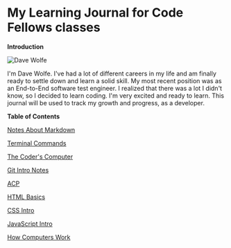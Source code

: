 <!-- d-d-wolfe.github.io-learning-journal -->
# My Learning Journal for Code Fellows classes

**Introduction**

![Dave Wolfe](https://github.com/d-d-wolfe/learning-journal/blob/master/56819779_10205578218451144_7597759011609378816_o.jpg)

I'm Dave Wolfe. I've had a lot of different careers in my life and am finally ready to settle down and learn a solid skill. My most recent position was as an End-to-End software test engineer. I realized that there was a lot I didn't know, so I decided to learn coding. I'm very excited and ready to learn. This journal will be used to track my growth and progress, as a developer.

**Table of Contents**

[Notes About Markdown](https://d-d-wolfe.github.io/learning-journal/notes-about-markdown)

[Terminal Commands](https://d-d-wolfe.github.io/learning-journal/terminal-commands)

[The Coder's Computer](https://d-d-wolfe.github.io/learning-journal/The-Coders-Computer)

[Git Intro Notes](https://d-d-wolfe.github.io/learning-journal/git-intro-notes)

[ACP](https://d-d-wolfe.github.io/learning-journal/ACP)

[HTML Basics](https://d-d-wolfe.github.io/learning-journal/html-basics)

[CSS Intro](https://d-d-wolfe.github.io/learning-journal/css-intro)

[JavaScript Intro](https://d-d-wolfe.github.io/learning-journal/java-script-intro)

[How Computers Work](https://d-d-wolfe.github.io/learning-journal/computers-work)